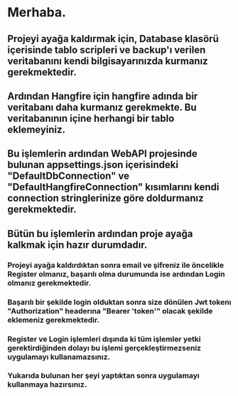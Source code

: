 # Merhaba.

## Projeyi ayağa kaldırmak için, Database klasörü içerisinde tablo scripleri ve backup'ı verilen veritabanını kendi bilgisayarınızda kurmanız gerekmektedir.
## Ardından Hangfire için hangfire adında bir veritabanı daha kurmanız gerekmekte. Bu veritabanının içine herhangi bir tablo eklemeyiniz.

## Bu işlemlerin ardından WebAPI projesinde bulunan appsettings.json içerisindeki "DefaultDbConnection" ve "DefaultHangfireConnection" kısımlarını kendi connection stringlerinize göre doldurmanız gerekmektedir.

## Bütün bu işlemlerin ardından proje ayağa kalkmak için hazır durumdadır.

### Projeyi ayağa kaldırdıktan sonra email ve şifreniz ile öncelikle Register olmanız, başarılı olma durumunda ise ardından Login olmanız gerekmektedir.
### Başarılı bir şekilde login olduktan sonra size dönülen Jwt tokenı "Authorization" headerına "Bearer 'token'" olacak şekilde eklemeniz gerekmektedir.
### Register ve Login işlemleri dışında ki tüm işlemler yetki gerektirdiğinden dolayı bu işlemi gerçekleştirmezseniz uygulamayı kullanamazsınız.

### Yukarıda bulunan her şeyi yaptıktan sonra uygulamayı kullanmaya hazırsınız.
